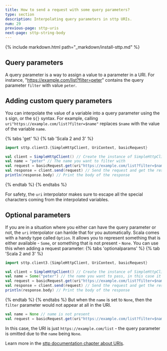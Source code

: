 ```yaml
---
title: How to send a request with some query parameters?
type: section
description: Interpolating query parameters in sttp URIs.
num: 29
previous-page: sttp-uris
next-page: sttp-string-body
---
```


{% include markdown.html path="_markdown/install-sttp.md" %}

## Query parameters
A query parameter is a way to assign a value to a parameter in a URI.
For instance, "https://example.com/list?filter=peter" contains the query parameter `filter` with value `peter`.

## Adding custom query parameters
You can interpolate the value of a variable into a query parameter using the `$` sign, or the `${}` syntax. 
For example, calling `uri"https://example.com/list?filter=$name"` replaces `$name` with the value of the variable `name`.

{% tabs 'get' %}
{% tab 'Scala 2 and 3' %}
```scala
import sttp.client3.{SimpleHttpClient, UriContext, basicRequest}

val client = SimpleHttpClient() // Create the instance of SimpleHttpClient
val name = "peter" // The name you want to filter with
val request = basicRequest.get(uri"https://example.com/list?filter=$name") // Define the GET request to https://example.com/list with a query parameter filter=peter
val response = client.send(request) // Send the request and get the response
println(response.body) // Print the body of the response
```
{% endtab %}
{% endtabs %}

For safety, the `uri` interpolator makes sure to escape all the special characters coming from the interpolated variables.

## Optional parameters
If you are in a situation where you either can have the query parameter or not, the `uri` interpolator can hanlde that for you automatically. 
Scala comes with a handy type called `Option`. It allows you to represent something that is either available - `Some`, or something that is not present - `None`. 
You can use this when adding a request parameter:
{% tabs 'optionalparams' %}
{% tab 'Scala 2 and 3' %}
```scala
import sttp.client3.{SimpleHttpClient, UriContext, basicRequest}

val client = SimpleHttpClient() // Create the instance of SimpleHttpClient
val name = Some("peter") // the name you want to pass, in this case it is present and set to "peter"
val request = basicRequest.get(uri"https://example.com/list?filter=$name") // Define the GET request to https://example.com/list with a query parameter filter=peter
val response = client.send(request) // Send the request and get the response
println(response.body) // Print the body of the response
```
{% endtab %}
{% endtabs %}
But when the `name` is set to `None`, then the `filter` parameter would not appear at all in the URI.
```scala
val name = None // name is not present
val request = basicRequest.get(uri"https://example.com/list?filter=$name") // Define the GET request to https://example.com/list, the "filter" query parameter is not set.
```
In this case, the URI is just `https://example.com/list` - the query parameter is omitted due to the `name` being `None`.

Learn more in the [sttp documentation chapter about URIs](https://sttp.softwaremill.com/en/latest/model/uri.html).
